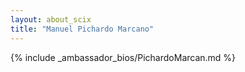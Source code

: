 ```yaml
---
layout: about_scix
title: "Manuel Pichardo Marcano"
---
```


{% include _ambassador_bios/PichardoMarcan.md %}
